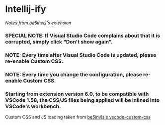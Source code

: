 # Intellij-ify

*Notes from [be5invis](https://github.com/be5invis)'s extension*
### **SPECIAL NOTE: If Visual Studio Code complains about that it is corrupted, simply click “Don't show again”.**
### **NOTE: Every time after Visual Studio Code is updated, please re-enable Custom CSS.**
### **NOTE: Every time you change the configuration, please re-enable Custom CSS.**
### **Starting from extension version 6.0, to be compatible with VSCode 1.58, the CSS/JS files being applied will be inlined into VSCode's workbench.**

Custom CSS and JS loading taken from [be5invis's vscode-custom-css](https://github.com/be5invis/vscode-custom-css)